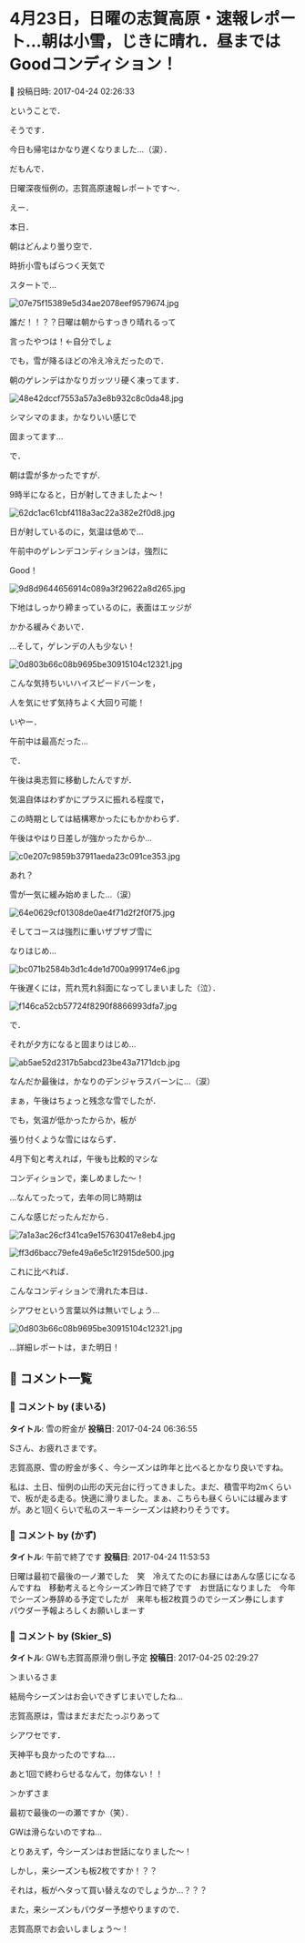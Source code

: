 # 4月23日，日曜の志賀高原・速報レポート…朝は小雪，じきに晴れ．昼まではGoodコンディション！

📅 投稿日時: 2017-04-24 02:26:33

ということで．


そうです．


今日も帰宅はかなり遅くなりました…（涙）．





だもんで．


日曜深夜恒例の，志賀高原速報レポートです～．





えー．


本日．


朝はどんより曇り空で．


時折小雪もぱらつく天気で


スタートで…




![07e75f15389e5d34ae2078eef9579674.jpg](images/07e75f15389e5d34ae2078eef9579674.jpg)




誰だ！！？？日曜は朝からすっきり晴れるって


言ったやつは！←自分でしょ





でも，雪が降るほどの冷え冷えだったので．


朝のゲレンデはかなりガッツリ硬く凍ってます．




![48e42dccf7553a57a3e8b932c8c0da48.jpg](images/48e42dccf7553a57a3e8b932c8c0da48.jpg)




シマシマのまま，かなりいい感じで


固まってます…





で．


朝は雲が多かったですが．


9時半になると，日が射してきましたよ～！




![62dc1ac61cbf4118a3ac22a382e2f0d8.jpg](images/62dc1ac61cbf4118a3ac22a382e2f0d8.jpg)




日が射しているのに，気温は低めで…


午前中のゲレンデコンディションは，強烈に


Good！




![9d8d9644656914c089a3f29622a8d265.jpg](images/9d8d9644656914c089a3f29622a8d265.jpg)




下地はしっかり締まっているのに，表面はエッジが


かかる緩みぐあいで．


…そして，ゲレンデの人も少ない！




![0d803b66c08b9695be30915104c12321.jpg](images/0d803b66c08b9695be30915104c12321.jpg)




こんな気持ちいいハイスピードバーンを，


人を気にせず気持ちよく大回り可能！


いやー．


午前中は最高だった…





で．


午後は奥志賀に移動したんですが．


気温自体はわずかにプラスに振れる程度で，


この時期としては結構寒かったにもかかわらず．


午後はやはり日差しが強かったからか…




![c0e207c9859b37911aeda23c091ce353.jpg](images/c0e207c9859b37911aeda23c091ce353.jpg)




あれ？


雪が一気に緩み始めました…（涙）




![64e0629cf01308de0ae4f71d2f2f0f75.jpg](images/64e0629cf01308de0ae4f71d2f2f0f75.jpg)




そしてコースは強烈に重いザブザブ雪に


なりはじめ…




![bc071b2584b3d1c4de1d700a999174e6.jpg](images/bc071b2584b3d1c4de1d700a999174e6.jpg)




午後遅くには，荒れ荒れ斜面になってしまいました（泣）．




![f146ca52cb57724f8290f8866993dfa7.jpg](images/f146ca52cb57724f8290f8866993dfa7.jpg)




で．


それが夕方になると固まりはじめ…




![ab5ae52d2317b5abcd23be43a7171dcb.jpg](images/ab5ae52d2317b5abcd23be43a7171dcb.jpg)




なんだか最後は，かなりのデンジャラスバーンに…（涙）





まぁ，午後はちょっと残念な雪でしたが．


でも，気温が低かったからか，板が


張り付くような雪にはならず．


4月下旬と考えれば，午後も比較的マシな


コンディションで，楽しめました～！





…なんてったって，去年の同じ時期は


こんな感じだったんだから．




![7a1a3ac26cf341ca9e157630417e8eb4.jpg](images/7a1a3ac26cf341ca9e157630417e8eb4.jpg)









![ff3d6bacc79efe49a6e5c1f2915de500.jpg](images/ff3d6bacc79efe49a6e5c1f2915de500.jpg)




これに比べれば．


こんなコンディションで滑れた本日は．


シアワセという言葉以外は無いでしょう…




![0d803b66c08b9695be30915104c12321.jpg](images/0d803b66c08b9695be30915104c12321.jpg)







…詳細レポートは，また明日！

## 💬 コメント一覧

### 💬 コメント by (まいる)
**タイトル**: 雪の貯金が
**投稿日**: 2017-04-24 06:36:55

Sさん、お疲れさまです。

志賀高原、雪の貯金が多く、今シーズンは昨年と比べるとかなり良いですね。

私は、土日、恒例の山形の天元台に行ってきました。まだ、積雪平均2mくらいで、板が走る走る。快適に滑りました。まぁ、こちらも昼くらいには緩みますが。あと1回くらいで私のスーキーシーズンは終わりそうです。

### 💬 コメント by (かず)
**タイトル**: 午前で終了です
**投稿日**: 2017-04-24 11:53:53

日曜は最初で最後の一ノ瀬でした　笑　冷えてたのにお昼にはあんな感じになるんですね　移動考えると今シーズン昨日で終了です　お世話になりました　今年でシーズン券辞める予定でしたが　来年も板2枚買うのでシーズン券にします　パウダー予報よろしくお願いしまーす

### 💬 コメント by (Skier_S)
**タイトル**: GWも志賀高原滑り倒し予定
**投稿日**: 2017-04-25 02:29:27

＞まいるさま

結局今シーズンはお会いできずじまいでしたね…

志賀高原は，雪はまだまだたっぷりあって

シアワセです．

天神平も良かったのですね…．

あと1回で終わらせるなんて，勿体ない！！



＞かずさま

最初で最後の一の瀬ですか（笑）．

GWは滑らないのですね…

とりあえず，今シーズンはお世話になりました～！



しかし，来シーズンも板2枚ですか！？？

それは，板がヘタって買い替えなのでしょうか…？？？



また，来シーズンもパウダー予想やりますので．

志賀高原でお会いしましょう～！

